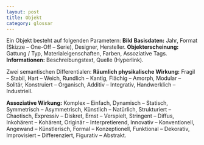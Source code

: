 ```yaml
---
layout: post
title: Objekt
category: glossar
---
```


Ein Objekt besteht auf folgenden Parametern:
__Bild__
__Basisdaten:__
Jahr, Format (Skizze – One-Off – Serie), Designer, Hersteller.
__Objekterscheinung:__
Gattung / Typ, Materialeigenschaften, Farben, Assoziative Tags.
__Informationen:__
Beschreibungstext, Quelle (Hyperlink).  

Zwei semantischen Differentialen:
__Räumlich physikalische Wirkung:__
Fragil – Stabil, 
Hart – Weich, 
Rundlich – Kantig, 
Flächig – Amorph, 
Modular – Solitär, 
Konstruiert – Organisch, 
Additiv – Integrativ, 
Handwerklich – Industriell.

__Assoziative Wirkung:__
Komplex – Einfach, 
Dynamisch – Statisch, 
Symmetrisch – Asymmetrisch, 
Künstlich – Natürlich, 
Strukturiert – Chaotisch, 
Expressiv – Diskret, 
Ernst – Verspielt, 
Stringent – Diffus, 
Inkohärent – Kohärent, 
Originär – Interpretierend, 
Innovativ – Konventionell, 
Angewand – Künstlerisch, 
Formal – Konzeptionell, 
Funktional – Dekorativ, 
Improvisiert – Differenziert, 
Figurativ – Abstrakt.